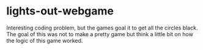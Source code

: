# lights-out-webgame
Interesting coding problem, but the games goal it to get all the circles black.
The goal of this was not to make a pretty game but think a little bit on how the logic of this game worked.
